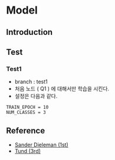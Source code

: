 # Model

## Introduction

## Test

### Test1

- branch : test1
- 처음 노드 ( Q1 ) 에 대해서만 학습을 시킨다. 
- 설정은 다음과 같다.
```
TRAIN_EPOCH = 10
NUM_CLASSES = 3
```


## Reference

- [Sander Dieleman (1st)](https://github.com/benanne/kaggle-galaxies)
- [Tund (3rd)](https://github.com/tund/kaggle-galaxy-zoo)


